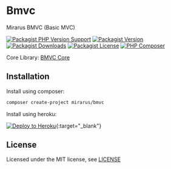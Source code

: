 # Bmvc

Mirarus BMVC (Basic MVC)

[![Packagist PHP Version Support](https://img.shields.io/packagist/php-v/mirarus/bmvc?style=flat-square&logo=php)](https://packagist.org/packages/mirarus/bmvc)
[![Packagist Version](https://img.shields.io/packagist/v/mirarus/bmvc?style=flat-square&logo=packagist)](https://packagist.org/packages/mirarus/bmvc)
[![Packagist Downloads](https://img.shields.io/packagist/dt/mirarus/bmvc?style=flat-square&logo=packagist)](https://packagist.org/packages/mirarus/bmvc)
[![Packagist License](https://img.shields.io/packagist/l/mirarus/bmvc?style=flat-square&logo=packagist)](https://packagist.org/packages/mirarus/bmvc)
[![PHP Composer](https://img.shields.io/github/workflow/status/mirarus/bmvc/PHP%20Composer/main?style=flat-square&logo=php)](https://github.com/mirarus/bmvc/actions/workflows/php.yml)

Core Library: [BMVC Core](https://github.com/mirarus/bmvc-core)

## Installation

Install using composer:

```bash
composer create-project mirarus/bmvc
```

Install using heroku:

[![Deploy to Heroku](https://www.herokucdn.com/deploy/button.png)](https://heroku.com/deploy?template=https://github.com/mirarus/bmvc){:target="_blank"}

## License

Licensed under the MIT license, see [LICENSE](LICENSE)
